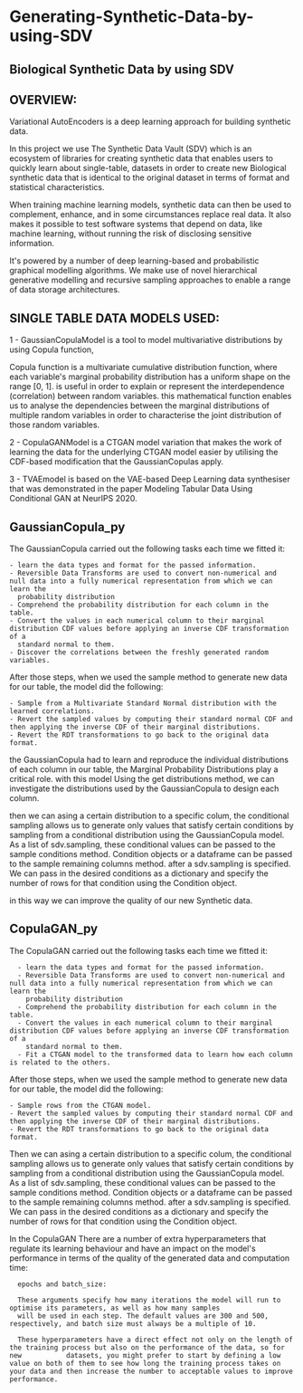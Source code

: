 # Generating-Synthetic-Data-by-using-SDV

Biological Synthetic Data by using SDV
-------

OVERVIEW:
---------
Variational AutoEncoders is a deep learning approach for building synthetic data.

In this project we use The Synthetic Data Vault (SDV) which is an ecosystem of libraries for creating synthetic data that enables users to quickly learn about single-table, datasets in order to create new Biological synthetic data that is identical to the original dataset in terms of format and statistical characteristics.

When training machine learning models, synthetic data can then be used to complement, enhance, and in some circumstances replace real data. It also makes it possible to test software systems that depend on data, like machine learning, without running the risk of disclosing sensitive information.

It's powered by a number of deep learning-based and probabilistic graphical modelling algorithms. We make use of novel hierarchical generative modelling and recursive sampling approaches to enable a range of data storage architectures.


SINGLE TABLE DATA MODELS USED:
------------

1 - GaussianCopulaModel 
is a tool to model multivariative distributions by using Copula function, 

Copula function is a multivariate cumulative distribution function, where each variable's marginal probability distribution has a uniform shape on the range [0, 1]. is useful in order to explain or represent the interdependence (correlation) between random variables.
this mathematical function enables us to analyse the dependencies between the marginal distributions of multiple random variables in order to characterise the joint distribution of those random variables.


2 - CopulaGANModel 
is a CTGAN model variation that makes the work of learning the data for the underlying CTGAN model easier by utilising the CDF-based modification that the GaussianCopulas apply.


3 - TVAEmodel
is based on the VAE-based Deep Learning data synthesiser that was demonstrated in the paper Modeling Tabular Data Using Conditional GAN at NeurIPS 2020.

GaussianCopula_py
---------------
The GaussianCopula carried out the following tasks each time we fitted it:

    - learn the data types and format for the passed information.
    - Reversible Data Transforms are used to convert non-numerical and null data into a fully numerical representation from which we can learn the
      probability distribution
    - Comprehend the probability distribution for each column in the table.
    - Convert the values in each numerical column to their marginal distribution CDF values before applying an inverse CDF transformation of a
      standard normal to them.
    - Discover the correlations between the freshly generated random variables.
    
After those steps, when we used the sample method to generate new data for our table, the model did the following:

    - Sample from a Multivariate Standard Normal distribution with the learned correlations.
    - Revert the sampled values by computing their standard normal CDF and then applying the inverse CDF of their marginal distributions.
    - Revert the RDT transformations to go back to the original data format.
    
the GaussianCopula had to learn and reproduce the individual distributions of each column in our table, the Marginal Probability Distributions play a critical role. with this model Using the get distributions method, we can investigate the distributions used by the GaussianCopula to design each column.

then we can asing a certain distribution to a specific colum, the conditional sampling allows us to generate only values that satisfy certain conditions by sampling from a conditional distribution using the GaussianCopula model. As a list of sdv.sampling, these conditional values can be passed to the sample conditions method. Condition objects or a dataframe can be passed to the sample remaining columns method.
after a sdv.sampling is specified. We can pass in the desired conditions as a dictionary and specify the number of rows for that condition using the Condition object.

in this way we can improve the quality of our new Synthetic data.

CopulaGAN_py
----
The CopulaGAN carried out the following tasks each time we fitted it:

      - learn the data types and format for the passed information.
      - Reversible Data Transforms are used to convert non-numerical and null data into a fully numerical representation from which we can learn the
        probability distribution
      - Comprehend the probability distribution for each column in the table.
      - Convert the values in each numerical column to their marginal distribution CDF values before applying an inverse CDF transformation of a
        standard normal to them.
      - Fit a CTGAN model to the transformed data to learn how each column is related to the others.
      
      
After those steps, when we used the sample method to generate new data for our table, the model did the following:

    - Sample rows from the CTGAN model.
    - Revert the sampled values by computing their standard normal CDF and then applying the inverse CDF of their marginal distributions.
    - Revert the RDT transformations to go back to the original data format.
    
Then we can asing a certain distribution to a specific colum, the conditional sampling allows us to generate only values that satisfy certain conditions by sampling from a conditional distribution using the GaussianCopula model. As a list of sdv.sampling, these conditional values can be passed to the sample conditions method. Condition objects or a dataframe can be passed to the sample remaining columns method.
after a sdv.sampling is specified. We can pass in the desired conditions as a dictionary and specify the number of rows for that condition using the Condition object.

In the CopulaGAN There are a number of extra hyperparameters that regulate its learning behaviour and have an impact on the model's performance in terms of the quality of the generated data and computation time:

      epochs and batch_size:
    
      These arguments specify how many iterations the model will run to optimise its parameters, as well as how many samples  
      will be used in each step. The default values are 300 and 500, respectively, and batch size must always be a multiple of 10.  
   
      These hyperparameters have a direct effect not only on the length of the training process but also on the performance of the data, so for new           datasets, you might prefer to start by defining a low value on both of them to see how long the training process takes on your data and then increase the number to acceptable values to improve performance.
